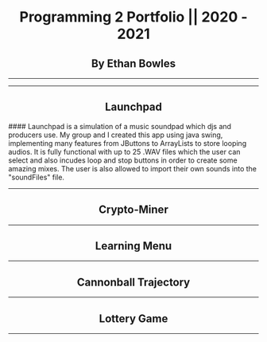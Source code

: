 <h1 align="center">Programming 2 Portfolio || 2020 - 2021</h1>
<h2 align="center">By Ethan Bowles</h2>

___
___
<h2 align="center">Launchpad</h2>
#### Launchpad is a simulation of a music soundpad which djs and producers use. My group and I created this app using java swing, implementing many features from JButtons to ArrayLists to store looping audios. It is fully functional with up to 25 .WAV files which the user can select and also incudes loop and stop buttons in order to create some amazing mixes. The user is also allowed to import their own sounds into the "soundFiles" file. 

___
<h2 align="center">Crypto-Miner</h2>

___
<h2 align="center">Learning Menu</h2>

___
<h2 align="center">Cannonball Trajectory</h2>

___
<h2 align="center">Lottery Game</h2>

___
